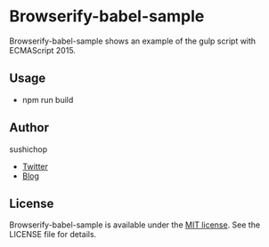 # Browserify-babel-sample

Browserify-babel-sample shows an example of the gulp script with ECMAScript 2015.

## Usage

- npm run build

## Author

sushichop

- [Twitter](https://twitter.com/sushichop2012)
- [Blog](http://sushichop.blogspot.jp)


## License

[MIT]: http://www.opensource.org/licenses/mit-license.php

Browserify-babel-sample is available under the [MIT license][MIT]. See the LICENSE file for details.